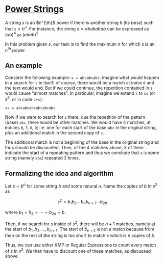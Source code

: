 # [Power Strings](https://open.kattis.com/problems/powerstrings)

A string $s$ is an $n^{\th}$ power if there is another string $b$ (its _base_)
such that $s = b^n$. For instance, the string $s = abababab$ can be expressed as
$(ab)^4$ or $(abab)^2$.

In this problem given $s$, our task is to find the maximum $n$ for
which $s$ is an $n^{th}$ power.

## An example

Consider the following example: `s = abcabcabc`. Imagine what would happen in
a search for `s` in itself: of course, there would be a match at index `0` and
the text would end. But if we could continue, the repetition contained in `s`
would cause "almost matches". In particular, imagine we extend `s` to `ss`
(or $s^2$, or in code `s+s`):

    ss = abcabcabcabcabcabc

Now if we were to search for `s` there, due the repetition of the pattern
(base) `abc`, there would be other matches. We would have $4$ matches, at
indices `0`, `3`, `6`, `9`; i.e. one for each start of the base `abc` in
the original string, plus an additional match in the second copy of `s`.

The additional match is not a beginning of the base in the original string
and thus should be discounted. Then, of the 4 matches above, 3 of them
indicate the start of a repeating pattern and thus we conclude that `s` is
some string (namely `abc`) repeated 3 times.

## Formalizing the idea and algorithm

Let $s = b^n$ for some string $b$ and some natural $n$.
Name the copies of $b$ in $s^2$ as

$$ s^2 = b_1 b_2 \cdots b_{n} b_{n+1} \cdots b_{2n} $$

where $b_1 = b_2 = \cdots = b_{2n} = b$.

Then, if we search for $s$ inside of $s^2$, there will be $n+1$ matches, namely
at the start of $b_1, b_2, \ldots, b_{n+1}$. The start of $b_{n+2}$ is not a match
because from then on the rest of the string is too short to match $s$ which is $n$
copies of $b$.

Thus, we can use either KMP or Regular Expressions to count every match of $s$
in $s^2$. We then have to discount one of these matches, as discussed above.